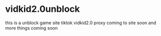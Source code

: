 # vidkid2.0unblock
this is a unblock game site 
tiktok vidkid2.0 proxy coming to site soon and more things coming soon 
